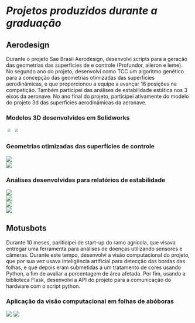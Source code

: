 # *Projetos produzidos durante a graduação*

## Aerodesign

Durante o projeto Sae Brasil Aerodesign, desenvolvi scripts para a geração das geometrias das superfícies de e controle (Profundor, aileron e leme). No segundo ano do projeto, desenvolvi como TCC um algoritmo genético para a concepção das geometrias otimizadas das superfícies aerodinâmicas, e que proporcionou a equipe a avançar 16 posições na competição. Também participei das análises de estabilidade estática nos 3 eixos da aeronave. No ano final do projeto, participei ativamente do modelo do projeto 3d das superfícies aerodinâmicas da aeronave.

### Modelos 3D desenvolvidos em Solidworks
<p align="left">
  <img src="/Imagens/asa_2023.png" style="transform: scale(0.5);">
  <img src="/Imagens/empenagem_2023.png" style="transform: scale(0.5);">
</p>

### Geometrias otimizadas das superfícies de controle
<p align="left">
<img src="/algoritmo_genetico/projeto_final_perspectiva.png">
<br>
<img src="/algoritmo_genetico/projeto_final_visao_superior.png">
</p>

### Análises desenvolvidas para relatórios de estabilidade
<p align="left">
<img src="/Imagens/estabilidade_estatica_direcional.jpeg">
<br>
<img src="/Imagens/estabilidade_estatica_longitudinal.jpeg">
<br>
<img src="/Imagens/variacao_de_angulo_de_profundor_x_velocidade.jpeg">
<br>
<img src="/Imagens/tempo_rolagem_aileron.jpeg">
<br>

## Motusbots
Durante 10 meses, pariticipei de start-up do ramo agrícola, que visava entregar uma ferramenta para análises de doenças utilizando sensores e câmeras. Durante este tempo, desenvolvi a visão computacional do projeto, que por sua vez usava inteligência artificial para detecção das bordas das folhas, e que depois eram submetidas a um tratamento de cores usando Python, a fim de avaliar a porcentagem de área afetada. Por fim, usando a biblioteca Flask, desenvolvi a API do projeto para a comunicação do hardware com o script python.

### Aplicação da visão computacional em folhas de abóboras
<p align="left">
<img src="/projeto_visao_computacional/area_afetada_01.jpeg">
<img src="/projeto_visao_computacional/area_afetada_02.jpeg">
</p>
